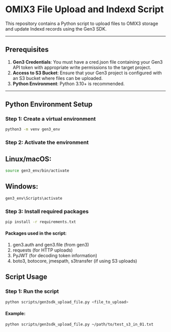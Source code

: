 # OMIX3 File Upload and Indexd Script

This repository contains a Python script to upload files to OMIX3 storage and update Indexd records using the Gen3 SDK.

---

## Prerequisites

1. **Gen3 Credentials**: You must have a cred.json file containing your Gen3 API token with appropriate write permissions to the target project.
2. **Access to S3 Bucket**: Ensure that your Gen3 project is configured with an S3 bucket where files can be uploaded.
3. **Python Environment**: Python 3.10+ is recommended.
---

## Python Environment Setup

### Step 1: Create a virtual environment

```bash
python3 -m venv gen3_env
```
### Step 2: Activate the environment

## Linux/macOS:

```bash
source gen3_env/bin/activate
```

## Windows:

```bash
gen3_env\Scripts\activate
```
### Step 3: Install required packages
```bash
pip install -r requirements.txt
```

#### Packages used in the script:

1. gen3.auth and gen3.file (from gen3)
2. requests (for HTTP uploads)
3. PyJWT (for decoding token information)
4. boto3, botocore, jmespath, s3transfer (if using S3 uploads)

## Script Usage
### Step 1: Run the script
```bash
python scripts/gen3sdk_upload_file.py <file_to_upload>
```
#### Example:
```bash
python scripts/gen3sdk_upload_file.py ~/path/to/test_s3_in_01.txt
```
